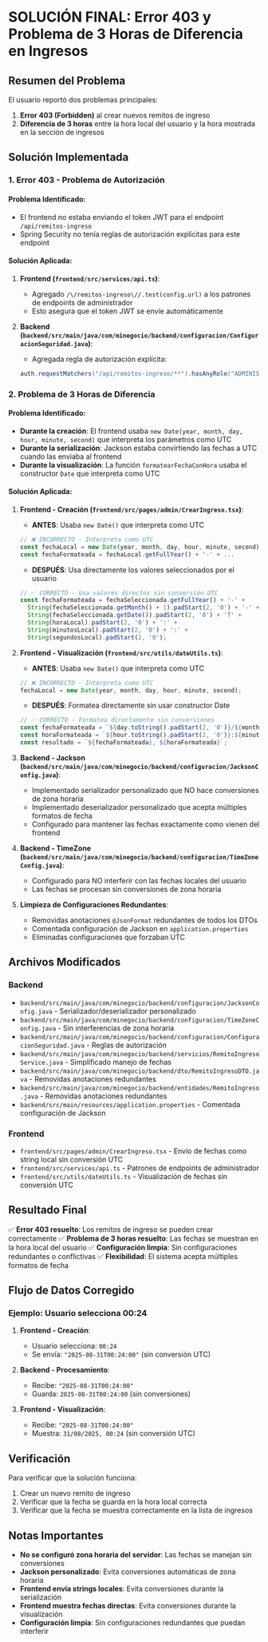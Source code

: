 # SOLUCIÓN FINAL: Error 403 y Problema de 3 Horas de Diferencia en Ingresos

## Resumen del Problema
El usuario reportó dos problemas principales:
1. **Error 403 (Forbidden)** al crear nuevos remitos de ingreso
2. **Diferencia de 3 horas** entre la hora local del usuario y la hora mostrada en la sección de ingresos

## Solución Implementada

### 1. Error 403 - Problema de Autorización

#### Problema Identificado:
- El frontend no estaba enviando el token JWT para el endpoint `/api/remitos-ingreso`
- Spring Security no tenía reglas de autorización explícitas para este endpoint

#### Solución Aplicada:
1. **Frontend (`frontend/src/services/api.ts`)**:
   - Agregado `/\/remitos-ingreso\//.test(config.url)` a los patrones de endpoints de administrador
   - Esto asegura que el token JWT se envíe automáticamente

2. **Backend (`backend/src/main/java/com/minegocio/backend/configuracion/ConfiguracionSeguridad.java`)**:
   - Agregada regla de autorización explícita:
   ```java
   auth.requestMatchers("/api/remitos-ingreso/**").hasAnyRole("ADMINISTRADOR", "SUPER_ADMIN");
   ```

### 2. Problema de 3 Horas de Diferencia

#### Problema Identificado:
- **Durante la creación**: El frontend usaba `new Date(year, month, day, hour, minute, second)` que interpreta los parámetros como UTC
- **Durante la serialización**: Jackson estaba convirtiendo las fechas a UTC cuando las enviaba al frontend
- **Durante la visualización**: La función `formatearFechaConHora` usaba el constructor `Date` que interpreta como UTC

#### Solución Aplicada:

1. **Frontend - Creación (`frontend/src/pages/admin/CrearIngreso.tsx`)**:
   - **ANTES**: Usaba `new Date()` que interpreta como UTC
   ```javascript
   // ❌ INCORRECTO - Interpreta como UTC
   const fechaLocal = new Date(year, month, day, hour, minute, second);
   const fechaFormateada = fechaLocal.getFullYear() + '-' + ...
   ```
   - **DESPUÉS**: Usa directamente los valores seleccionados por el usuario
   ```javascript
   // ✅ CORRECTO - Usa valores directos sin conversión UTC
   const fechaFormateada = fechaSeleccionada.getFullYear() + '-' + 
     String(fechaSeleccionada.getMonth() + 1).padStart(2, '0') + '-' + 
     String(fechaSeleccionada.getDate()).padStart(2, '0') + 'T' + 
     String(horaLocal).padStart(2, '0') + ':' + 
     String(minutosLocal).padStart(2, '0') + ':' + 
     String(segundosLocal).padStart(2, '0');
   ```

2. **Frontend - Visualización (`frontend/src/utils/dateUtils.ts`)**:
   - **ANTES**: Usaba `new Date()` que interpreta como UTC
   ```javascript
   // ❌ INCORRECTO - Interpreta como UTC
   fechaLocal = new Date(year, month, day, hour, minute, second);
   ```
   - **DESPUÉS**: Formatea directamente sin usar constructor Date
   ```javascript
   // ✅ CORRECTO - Formatea directamente sin conversiones
   const fechaFormateada = `${day.toString().padStart(2, '0')}/${month.toString().padStart(2, '0')}/${year}`;
   const horaFormateada = `${hour.toString().padStart(2, '0')}:${minute.toString().padStart(2, '0')}`;
   const resultado = `${fechaFormateada}, ${horaFormateada}`;
   ```

3. **Backend - Jackson (`backend/src/main/java/com/minegocio/backend/configuracion/JacksonConfig.java`)**:
   - Implementado serializador personalizado que NO hace conversiones de zona horaria
   - Implementado deserializador personalizado que acepta múltiples formatos de fecha
   - Configurado para mantener las fechas exactamente como vienen del frontend

4. **Backend - TimeZone (`backend/src/main/java/com/minegocio/backend/configuracion/TimeZoneConfig.java`)**:
   - Configurado para NO interferir con las fechas locales del usuario
   - Las fechas se procesan sin conversiones de zona horaria

5. **Limpieza de Configuraciones Redundantes**:
   - Removidas anotaciones `@JsonFormat` redundantes de todos los DTOs
   - Comentada configuración de Jackson en `application.properties`
   - Eliminadas configuraciones que forzaban UTC

## Archivos Modificados

### Backend
- `backend/src/main/java/com/minegocio/backend/configuracion/JacksonConfig.java` - Serializador/deserializador personalizado
- `backend/src/main/java/com/minegocio/backend/configuracion/TimeZoneConfig.java` - Sin interferencias de zona horaria
- `backend/src/main/java/com/minegocio/backend/configuracion/ConfiguracionSeguridad.java` - Reglas de autorización
- `backend/src/main/java/com/minegocio/backend/servicios/RemitoIngresoService.java` - Simplificado manejo de fechas
- `backend/src/main/java/com/minegocio/backend/dto/RemitoIngresoDTO.java` - Removidas anotaciones redundantes
- `backend/src/main/java/com/minegocio/backend/entidades/RemitoIngreso.java` - Removidas anotaciones redundantes
- `backend/src/main/resources/application.properties` - Comentada configuración de Jackson

### Frontend
- `frontend/src/pages/admin/CrearIngreso.tsx` - Envío de fechas como string local sin conversión UTC
- `frontend/src/services/api.ts` - Patrones de endpoints de administrador
- `frontend/src/utils/dateUtils.ts` - Visualización de fechas sin conversión UTC

## Resultado Final

✅ **Error 403 resuelto**: Los remitos de ingreso se pueden crear correctamente
✅ **Problema de 3 horas resuelto**: Las fechas se muestran en la hora local del usuario
✅ **Configuración limpia**: Sin configuraciones redundantes o conflictivas
✅ **Flexibilidad**: El sistema acepta múltiples formatos de fecha

## Flujo de Datos Corregido

### Ejemplo: Usuario selecciona 00:24

1. **Frontend - Creación**:
   - Usuario selecciona: `00:24`
   - Se envía: `"2025-08-31T00:24:00"` (sin conversión UTC)

2. **Backend - Procesamiento**:
   - Recibe: `"2025-08-31T00:24:00"`
   - Guarda: `2025-08-31T00:24:00` (sin conversiones)

3. **Frontend - Visualización**:
   - Recibe: `"2025-08-31T00:24:00"`
   - Muestra: `31/08/2025, 00:24` (sin conversión UTC)

## Verificación

Para verificar que la solución funciona:
1. Crear un nuevo remito de ingreso
2. Verificar que la fecha se guarda en la hora local correcta
3. Verificar que la fecha se muestra correctamente en la lista de ingresos

## Notas Importantes

- **No se configuró zona horaria del servidor**: Las fechas se manejan sin conversiones
- **Jackson personalizado**: Evita conversiones automáticas de zona horaria
- **Frontend envía strings locales**: Evita conversiones durante la serialización
- **Frontend muestra fechas directas**: Evita conversiones durante la visualización
- **Configuración limpia**: Sin configuraciones redundantes que puedan interferir
